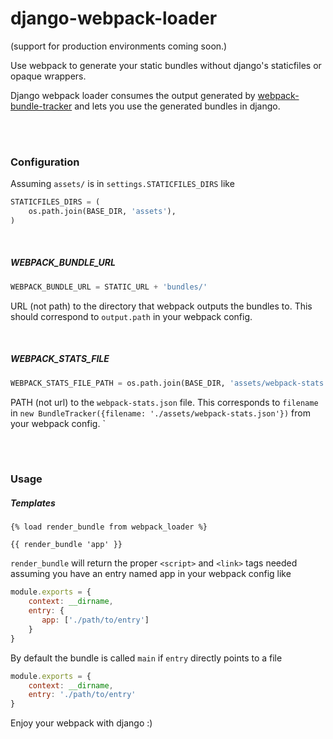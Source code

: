 # django-webpack-loader
(support for production environments coming soon.)

Use webpack to generate your static bundles without django's staticfiles or opaque wrappers. 


Django webpack loader consumes the output generated by [webpack-bundle-tracker](https://github.com/owais/webpack-bundle-tracker) and lets you use the generated bundles in django.


<br><br>
### Configuration

Assuming `assets/` is in `settings.STATICFILES_DIRS` like 
```python
STATICFILES_DIRS = (
    os.path.join(BASE_DIR, 'assets'),
)
```

<br>

##### WEBPACK_BUNDLE_URL
```python
WEBPACK_BUNDLE_URL = STATIC_URL + 'bundles/'
```

URL (not path) to the directory that webpack outputs the bundles to. This should correspond to `output.path` in your webpack config.

<br>

##### WEBPACK_STATS_FILE
```python
WEBPACK_STATS_FILE_PATH = os.path.join(BASE_DIR, 'assets/webpack-stats.json')
```

PATH (not url) to the `webpack-stats.json` file. This corresponds to `filename` in `new BundleTracker({filename: './assets/webpack-stats.json'})` from your webpack config.
`

<br><br>

### Usage

##### Templates

```HTML+Django
{% load render_bundle from webpack_loader %}

{{ render_bundle 'app' }}
```

`render_bundle` will return the proper `<script>` and `<link>` tags needed assuming you have an entry named app in your webpack config like
```javascript
module.exports = {
    context: __dirname,
    entry: {
       app: ['./path/to/entry']
    }
}
```

By default the bundle is called `main` if `entry` directly points to a file

```javascript
module.exports = {
    context: __dirname,
    entry: './path/to/entry'
}
```

Enjoy your webpack with django :)
